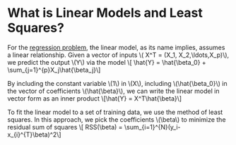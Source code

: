 # What is Linear Models and Least Squares?

For the [regression problem]({{site.baseurl}}/what/regression-problem/), the linear model, as its name implies, assumes a linear
relationship. Given a vector of inputs 
\\( X^T = (X_1, X_2,\ldots,X_p)\\), we predict the output 
\\(Y\\) via the model
\\[ \hat{Y} = \hat{\beta_0} + \sum_{j=1}^{p}X_j\hat{\beta_j}\\]

By including the constant variable \\(1\\) in \\(X\\), 
including \\(\hat{\beta_0}\\) in the vector of coefficients 
\\(\hat{\beta}\\), we can write the linear model in vector form as an inner product
\\[\hat{Y} = X^T\hat{\beta}\\]

To fit the linear model to a set of training data, we use the method of least squares. In this approach, we pick the coefficients \\(\beta\\)
to minimize the residual sum of squares
\\[ RSS(\beta) = \sum_{i=1}^{N}(y_i-x_{i}^{T}\beta)^2\\]